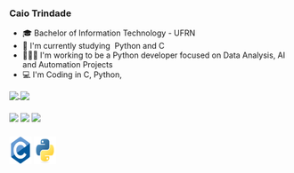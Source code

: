 ### Caio Trindade

- :mortar_board: Bachelor of Information Technology - UFRN
- 🌱 I'm currently studying  Python and C
- 👨🏾‍💻 I'm working to be  a Python developer focused on Data Analysis, AI and Automation Projects 
- 💻 I'm Coding in  C, Python,

<div>
  <a href="https://github.com/ctrindadedev">
      <img height="150px" align="center" src="https://github-readme-stats.vercel.app/api/top-langs/?username=ctrindadedev&layout=compact&langs_count=7&theme=holi"/>  
  </a>
  <a href="https://github.com/ctrindadedev">
    <img height="150px" align="center" src="https://github-readme-stats.vercel.app/api?username=ctrindadedev&show_icons=true&rank_icon=github&theme=holi"/>
  </a>
</div>

###
<div>
  <a href="mailto:caiomedtrindade@gmail.com"><img  height="30px" src="https://img.shields.io/badge/Gmail-D14836?style=for-the-badge&logo=gmail&logoColor=white"><a>
  <a href="https://www.linkedin.com/in/caio-medeiros-trindade/"><img height="30px"  src="https://img.shields.io/badge/LinkedIn-0077B5?style=for-the-badge&logo=linkedin&logoColor=white"><a>
  <a href="https://instagram.com/caiodmedeiros" target="_blank"><img height="30px"  src="https://img.shields.io/badge/-Instagram-%23E4405F?style=for-the-badge&logo=instagram&logoColor=white" target="_blank"></a>	
</div>

###
<div>
  <img alt="Caio-C" height="50" width="40" src="https://github.com/devicons/devicon/blob/master/icons/c/c-original.svg">
  <img alt="Caio-Python" height="50" width="40" src="https://raw.githubusercontent.com/devicons/devicon/master/icons/python/python-original.svg">
</div>
